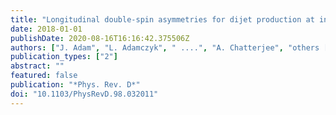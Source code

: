 ```yaml
---
title: "Longitudinal double-spin asymmetries for dijet production at intermediate pseudorapidity in polarized $pp$ collisions at $sqrts=$ 200 GeV"
date: 2018-01-01
publishDate: 2020-08-16T16:16:42.375506Z
authors: ["J. Adam", "L. Adamczyk", " ....", "A. Chatterjee", "others [STAR Collaboration]"]
publication_types: ["2"]
abstract: ""
featured: false
publication: "*Phys. Rev. D*"
doi: "10.1103/PhysRevD.98.032011"
---
```


